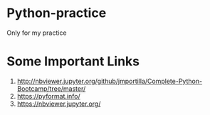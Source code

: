 # Python-practice
Only for my practice

# Some Important Links
1. http://nbviewer.jupyter.org/github/jmportilla/Complete-Python-Bootcamp/tree/master/
2. https://pyformat.info/
3. https://nbviewer.jupyter.org/
